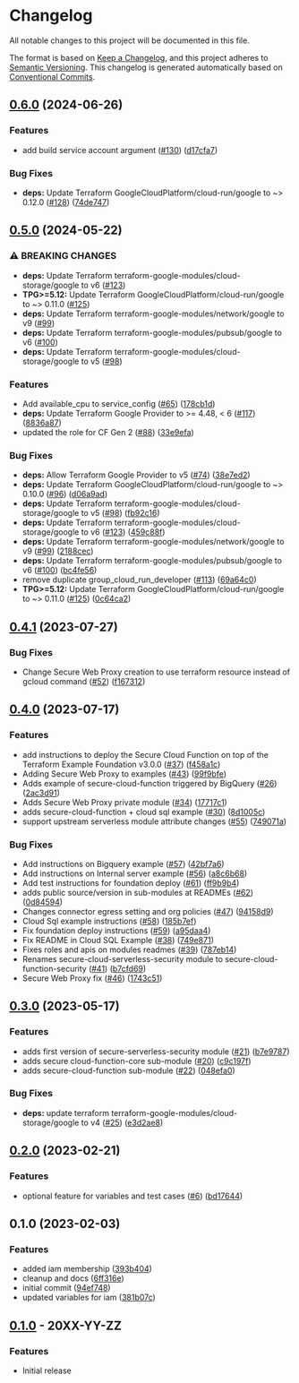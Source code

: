 # Changelog

All notable changes to this project will be documented in this file.

The format is based on
[Keep a Changelog](https://keepachangelog.com/en/1.0.0/),
and this project adheres to
[Semantic Versioning](https://semver.org/spec/v2.0.0.html).
This changelog is generated automatically based on [Conventional Commits](https://www.conventionalcommits.org/en/v1.0.0/).

## [0.6.0](https://github.com/GoogleCloudPlatform/terraform-google-cloud-functions/compare/v0.5.0...v0.6.0) (2024-06-26)


### Features

* add build service account argument ([#130](https://github.com/GoogleCloudPlatform/terraform-google-cloud-functions/issues/130)) ([d17cfa7](https://github.com/GoogleCloudPlatform/terraform-google-cloud-functions/commit/d17cfa7f14bbe31c2ddb6aa882a12a83cee4de56))


### Bug Fixes

* **deps:** Update Terraform GoogleCloudPlatform/cloud-run/google to ~&gt; 0.12.0 ([#128](https://github.com/GoogleCloudPlatform/terraform-google-cloud-functions/issues/128)) ([74de747](https://github.com/GoogleCloudPlatform/terraform-google-cloud-functions/commit/74de7477a07d93452518251a95a5254953fa6f71))

## [0.5.0](https://github.com/GoogleCloudPlatform/terraform-google-cloud-functions/compare/v0.4.1...v0.5.0) (2024-05-22)


### ⚠ BREAKING CHANGES

* **deps:** Update Terraform terraform-google-modules/cloud-storage/google to v6 ([#123](https://github.com/GoogleCloudPlatform/terraform-google-cloud-functions/issues/123))
* **TPG>=5.12:** Update Terraform GoogleCloudPlatform/cloud-run/google to ~> 0.11.0 ([#125](https://github.com/GoogleCloudPlatform/terraform-google-cloud-functions/issues/125))
* **deps:** Update Terraform terraform-google-modules/network/google to v9 ([#99](https://github.com/GoogleCloudPlatform/terraform-google-cloud-functions/issues/99))
* **deps:** Update Terraform terraform-google-modules/pubsub/google to v6 ([#100](https://github.com/GoogleCloudPlatform/terraform-google-cloud-functions/issues/100))
* **deps:** Update Terraform terraform-google-modules/cloud-storage/google to v5 ([#98](https://github.com/GoogleCloudPlatform/terraform-google-cloud-functions/issues/98))

### Features

* Add available_cpu to service_config ([#65](https://github.com/GoogleCloudPlatform/terraform-google-cloud-functions/issues/65)) ([178cb1d](https://github.com/GoogleCloudPlatform/terraform-google-cloud-functions/commit/178cb1d4def363c3c6984bb5d854d7823a97e867))
* **deps:** Update Terraform Google Provider to &gt;= 4.48, &lt; 6 ([#117](https://github.com/GoogleCloudPlatform/terraform-google-cloud-functions/issues/117)) ([8836a87](https://github.com/GoogleCloudPlatform/terraform-google-cloud-functions/commit/8836a8794d0d2934c3ddab2e64c14c87d3e90c4e))
* updated the role for CF Gen 2 ([#88](https://github.com/GoogleCloudPlatform/terraform-google-cloud-functions/issues/88)) ([33e9efa](https://github.com/GoogleCloudPlatform/terraform-google-cloud-functions/commit/33e9efa1c2cea37cc64ea4f44aa6a4ce3568c259))


### Bug Fixes

* **deps:** Allow Terraform Google Provider to v5 ([#74](https://github.com/GoogleCloudPlatform/terraform-google-cloud-functions/issues/74)) ([38e7ed2](https://github.com/GoogleCloudPlatform/terraform-google-cloud-functions/commit/38e7ed2e3fb6770164f28259dbc62204ea2fd483))
* **deps:** Update Terraform GoogleCloudPlatform/cloud-run/google to ~&gt; 0.10.0 ([#96](https://github.com/GoogleCloudPlatform/terraform-google-cloud-functions/issues/96)) ([d06a9ad](https://github.com/GoogleCloudPlatform/terraform-google-cloud-functions/commit/d06a9ad5070e3daf29687d7accac990bb2b08352))
* **deps:** Update Terraform terraform-google-modules/cloud-storage/google to v5 ([#98](https://github.com/GoogleCloudPlatform/terraform-google-cloud-functions/issues/98)) ([fb92c16](https://github.com/GoogleCloudPlatform/terraform-google-cloud-functions/commit/fb92c16dcec51a66a729e3446a2ba0401c8f73a7))
* **deps:** Update Terraform terraform-google-modules/cloud-storage/google to v6 ([#123](https://github.com/GoogleCloudPlatform/terraform-google-cloud-functions/issues/123)) ([459c88f](https://github.com/GoogleCloudPlatform/terraform-google-cloud-functions/commit/459c88ff2348f6c5d0275d233c8b27f051d3b992))
* **deps:** Update Terraform terraform-google-modules/network/google to v9 ([#99](https://github.com/GoogleCloudPlatform/terraform-google-cloud-functions/issues/99)) ([2188cec](https://github.com/GoogleCloudPlatform/terraform-google-cloud-functions/commit/2188cec9d754c442ccfadb8f54b77935173a99a3))
* **deps:** Update Terraform terraform-google-modules/pubsub/google to v6 ([#100](https://github.com/GoogleCloudPlatform/terraform-google-cloud-functions/issues/100)) ([bc4fe56](https://github.com/GoogleCloudPlatform/terraform-google-cloud-functions/commit/bc4fe56900dd95e48f2b7a1236869db6e32a18f7))
* remove duplicate group_cloud_run_developer ([#113](https://github.com/GoogleCloudPlatform/terraform-google-cloud-functions/issues/113)) ([69a64c0](https://github.com/GoogleCloudPlatform/terraform-google-cloud-functions/commit/69a64c0c96778f70f398d6a5eede0f4f4b2615ec))
* **TPG>=5.12:** Update Terraform GoogleCloudPlatform/cloud-run/google to ~&gt; 0.11.0 ([#125](https://github.com/GoogleCloudPlatform/terraform-google-cloud-functions/issues/125)) ([0c64ca2](https://github.com/GoogleCloudPlatform/terraform-google-cloud-functions/commit/0c64ca2e9c2a2883f9e87131fa05b1ad298be08f))

## [0.4.1](https://github.com/GoogleCloudPlatform/terraform-google-cloud-functions/compare/v0.4.0...v0.4.1) (2023-07-27)


### Bug Fixes

* Change Secure Web Proxy creation to use terraform resource instead of gcloud command ([#52](https://github.com/GoogleCloudPlatform/terraform-google-cloud-functions/issues/52)) ([f167312](https://github.com/GoogleCloudPlatform/terraform-google-cloud-functions/commit/f1673128280ec1b447a1aafbb55319e380c142b9))

## [0.4.0](https://github.com/GoogleCloudPlatform/terraform-google-cloud-functions/compare/v0.3.0...v0.4.0) (2023-07-17)


### Features

* add instructions to deploy the Secure Cloud Function on top of the Terraform Example Foundation v3.0.0 ([#37](https://github.com/GoogleCloudPlatform/terraform-google-cloud-functions/issues/37)) ([f458a1c](https://github.com/GoogleCloudPlatform/terraform-google-cloud-functions/commit/f458a1c965397158181151ca7cac0527d1395476))
* Adding Secure Web Proxy to examples ([#43](https://github.com/GoogleCloudPlatform/terraform-google-cloud-functions/issues/43)) ([99f9bfe](https://github.com/GoogleCloudPlatform/terraform-google-cloud-functions/commit/99f9bfe7eb4f358d4efbd1f8660ddbe14b90e932))
* Adds example of secure-cloud-function triggered by BigQuery ([#26](https://github.com/GoogleCloudPlatform/terraform-google-cloud-functions/issues/26)) ([2ac3d91](https://github.com/GoogleCloudPlatform/terraform-google-cloud-functions/commit/2ac3d91cab2895006c2e6afed7bceab8ecd1a168))
* Adds Secure Web Proxy private module ([#34](https://github.com/GoogleCloudPlatform/terraform-google-cloud-functions/issues/34)) ([17717c1](https://github.com/GoogleCloudPlatform/terraform-google-cloud-functions/commit/17717c1e10ee3d3691a543f6df4d3c564f1f3c0e))
* adds secure-cloud-function + cloud sql example ([#30](https://github.com/GoogleCloudPlatform/terraform-google-cloud-functions/issues/30)) ([8d1005c](https://github.com/GoogleCloudPlatform/terraform-google-cloud-functions/commit/8d1005c2fec2227e4e839358cc175b3448327d8a))
* support upstream serverless module attribute changes ([#55](https://github.com/GoogleCloudPlatform/terraform-google-cloud-functions/issues/55)) ([749071a](https://github.com/GoogleCloudPlatform/terraform-google-cloud-functions/commit/749071ab124833654f98e093418693d1a7059bb5))


### Bug Fixes

* Add instructions on Bigquery example ([#57](https://github.com/GoogleCloudPlatform/terraform-google-cloud-functions/issues/57)) ([42bf7a6](https://github.com/GoogleCloudPlatform/terraform-google-cloud-functions/commit/42bf7a6f5a8c4b6d6d77079a70c0ce561188fd52))
* Add instructions on Internal server example ([#56](https://github.com/GoogleCloudPlatform/terraform-google-cloud-functions/issues/56)) ([a8c6b68](https://github.com/GoogleCloudPlatform/terraform-google-cloud-functions/commit/a8c6b68e4785a7e55298b3d28e38c6d7dc48455f))
* Add test instructions for foundation deploy ([#61](https://github.com/GoogleCloudPlatform/terraform-google-cloud-functions/issues/61)) ([ff9b9b4](https://github.com/GoogleCloudPlatform/terraform-google-cloud-functions/commit/ff9b9b4f7d17227f368f60e7423df31aa9139146))
* adds public source/version in sub-modules at READMEs ([#62](https://github.com/GoogleCloudPlatform/terraform-google-cloud-functions/issues/62)) ([0d84594](https://github.com/GoogleCloudPlatform/terraform-google-cloud-functions/commit/0d84594110afcf5fc5195e7cfe80fc0f4445018e))
* Changes connector egress setting and org policies ([#47](https://github.com/GoogleCloudPlatform/terraform-google-cloud-functions/issues/47)) ([94158d9](https://github.com/GoogleCloudPlatform/terraform-google-cloud-functions/commit/94158d95371c052df439f312bea94be6a5984631))
* Cloud Sql example instructions ([#58](https://github.com/GoogleCloudPlatform/terraform-google-cloud-functions/issues/58)) ([185b7ef](https://github.com/GoogleCloudPlatform/terraform-google-cloud-functions/commit/185b7ef7adc1766667d72c9a4065c2276d6656c0))
* Fix foundation deploy instructions ([#59](https://github.com/GoogleCloudPlatform/terraform-google-cloud-functions/issues/59)) ([a95daa4](https://github.com/GoogleCloudPlatform/terraform-google-cloud-functions/commit/a95daa4e3a4861c65842c6e3c2267d769030bb20))
* Fix README in Cloud SQL Example ([#38](https://github.com/GoogleCloudPlatform/terraform-google-cloud-functions/issues/38)) ([749e871](https://github.com/GoogleCloudPlatform/terraform-google-cloud-functions/commit/749e871da42d4b69140d68992a971809d474e514))
* Fixes roles and apis on modules readmes ([#39](https://github.com/GoogleCloudPlatform/terraform-google-cloud-functions/issues/39)) ([787eb14](https://github.com/GoogleCloudPlatform/terraform-google-cloud-functions/commit/787eb14bfe34f9c51160f0451f5017e39b4cca67))
* Renames secure-cloud-serverless-security module to secure-cloud-function-security ([#41](https://github.com/GoogleCloudPlatform/terraform-google-cloud-functions/issues/41)) ([b7cfd69](https://github.com/GoogleCloudPlatform/terraform-google-cloud-functions/commit/b7cfd693ed43cffb2ae7603f7e06d3f6125b649c))
* Secure Web Proxy fix ([#46](https://github.com/GoogleCloudPlatform/terraform-google-cloud-functions/issues/46)) ([1743c51](https://github.com/GoogleCloudPlatform/terraform-google-cloud-functions/commit/1743c514e3c7b74c79114c2ada5cc2dd6840a1fa))

## [0.3.0](https://github.com/GoogleCloudPlatform/terraform-google-cloud-functions/compare/v0.2.0...v0.3.0) (2023-05-17)


### Features

* adds first version of secure-serverless-security module ([#21](https://github.com/GoogleCloudPlatform/terraform-google-cloud-functions/issues/21)) ([b7e9787](https://github.com/GoogleCloudPlatform/terraform-google-cloud-functions/commit/b7e97877bdbd47209a2b55f1320d5d18e7157197))
* adds secure cloud-function-core sub-module ([#20](https://github.com/GoogleCloudPlatform/terraform-google-cloud-functions/issues/20)) ([c9c197f](https://github.com/GoogleCloudPlatform/terraform-google-cloud-functions/commit/c9c197f9885dc2efed650c16521689eea04411c4))
* adds secure-cloud-function sub-module ([#22](https://github.com/GoogleCloudPlatform/terraform-google-cloud-functions/issues/22)) ([048efa0](https://github.com/GoogleCloudPlatform/terraform-google-cloud-functions/commit/048efa00dafa6e59eac6d1633043b7476704ae98))


### Bug Fixes

* **deps:** update terraform terraform-google-modules/cloud-storage/google to v4 ([#25](https://github.com/GoogleCloudPlatform/terraform-google-cloud-functions/issues/25)) ([e3d2ae8](https://github.com/GoogleCloudPlatform/terraform-google-cloud-functions/commit/e3d2ae8b6e85b54538c58265bf0535221687bed2))

## [0.2.0](https://github.com/GoogleCloudPlatform/terraform-google-cloud-functions/compare/v0.1.0...v0.2.0) (2023-02-21)


### Features

* optional feature for variables and test cases ([#6](https://github.com/GoogleCloudPlatform/terraform-google-cloud-functions/issues/6)) ([bd17644](https://github.com/GoogleCloudPlatform/terraform-google-cloud-functions/commit/bd176444025403a4d184a4099c6c4b26fcf43818))

## 0.1.0 (2023-02-03)


### Features

* added iam membership ([393b404](https://github.com/GoogleCloudPlatform/terraform-google-cloud-functions/commit/393b404bd39294533b873689874fc43964cec9c5))
* cleanup and docs ([6ff316e](https://github.com/GoogleCloudPlatform/terraform-google-cloud-functions/commit/6ff316ef8c1fd3230246091e984e1a8ca3a188a0))
* initial commit ([94ef748](https://github.com/GoogleCloudPlatform/terraform-google-cloud-functions/commit/94ef748b132d1cad8b0928b040621cf901edab7f))
* updated variables for iam ([381b07c](https://github.com/GoogleCloudPlatform/terraform-google-cloud-functions/commit/381b07c5dfee60475e13576b8c7d189bd61bad4f))

## [0.1.0](https://github.com/terraform-google-modules/terraform-google-cloud-functions/releases/tag/v0.1.0) - 20XX-YY-ZZ

### Features

- Initial release

[0.1.0]: https://github.com/terraform-google-modules/terraform-google-cloud-functions/releases/tag/v0.1.0
